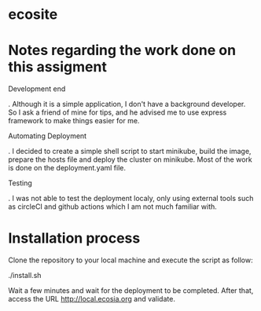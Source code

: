 # ecosite
# Notes regarding the work done on this assigment

Development end

. Although it is a simple application, I don't have a background developer. So I ask a friend of mine for tips, and he advised me to use express framework to make things easier for me.
 

Automating Deployment

. I decided to create a simple shell script to start minikube, build the image, prepare the hosts file and deploy the cluster on minikube. Most of the work is done on the deployment.yaml file.


Testing

. I was not able to test the deployment localy, only using external tools such as circleCI and github actions which I am not much familiar with.

# Installation process

Clone the repository to your local machine and execute the script as follow:

./install.sh 

Wait a few minutes and wait for the deployment to be completed. After that, access the URL http://local.ecosia.org
 and validate.

